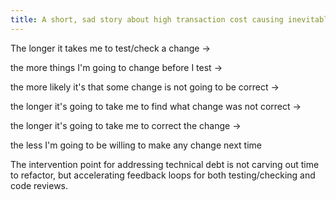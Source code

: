 ```yaml
---
title: A short, sad story about high transaction cost causing inevitable big batches and long feedback loops
---
```


The longer it takes me to test/check a change ->  

the more things I'm going to change before I test ->  

the more likely it's that some change is not going to be correct ->  

the longer it's going to take me to find what change was not correct ->  

the longer it's going to take me to correct the change ->  

the less I'm going to be willing to make any change next time

The intervention point for addressing technical debt is not carving out time to refactor, but accelerating feedback loops for both testing/checking and code reviews.

